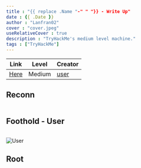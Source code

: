```yaml
---
title : "{{ replace .Name "-" " "}} - Write Up"
date : {{ .Date }}
author : "Lanfran02"
cover : "cover.jpeg"
useRelativeCover : true
description : "TryHackMe's medium level machine."
tags : ["TryHackMe"]
---
```


| Link | Level | Creator |
|------|-------|---------|
| [Here](https://tryhackme.com/room/)  | Medium  |  [user](https://tryhackme.com/p/)  |

<!--
description : "Maquina de nivel medio en TryHackMe."

| Link | Nivel | Creador |
|------|-------|---------|
| [Aquí](https://tryhackme.com/room/)  | Medio  |  [user](https://tryhackme.com/p/)  |

## Reconocimiento
## Acceso inicial - Usuario


¡Y hemos rooteado la máquina!

Eso es todo de mi parte, ¡espero que lo encuentre útil!
-->

## Reconn

```bash
```

## Foothold - User

```bash
```

![User](user.png)

## Root

```bash
```